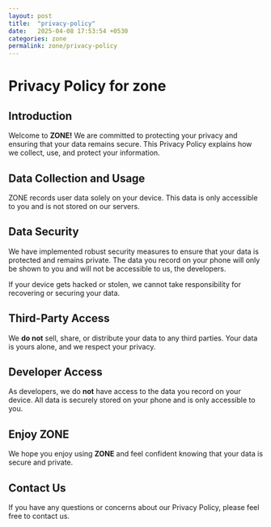 ```yaml
---
layout: post
title:  "privacy-policy"
date:   2025-04-08 17:53:54 +0530
categories: zone
permalink: zone/privacy-policy
---
```

# Privacy Policy for zone

## Introduction

Welcome to **ZONE!** We are committed to protecting your privacy and ensuring that your data remains secure. This Privacy Policy explains how we collect, use, and protect your information.

## Data Collection and Usage

ZONE records user data solely on your device. This data is only accessible to you and is not stored on our servers.

## Data Security

We have implemented robust security measures to ensure that your data is protected and remains private. The data you record on your phone will only be shown to you and will not be accessible to us, the developers.

 If your device gets hacked or stolen, we cannot take responsibility for recovering or securing your data.

## Third-Party Access

We **do not** sell, share, or distribute your data to any third parties. Your data is yours alone, and we respect your privacy.

## Developer Access

As developers, we do **not** have access to the data you record on your device. All data is securely stored on your phone and is only accessible to you.

## Enjoy ZONE

We hope you enjoy using **ZONE** and feel confident knowing that your data is secure and private.

## Contact Us

If you have any questions or concerns about our Privacy Policy, please feel free to contact us.

